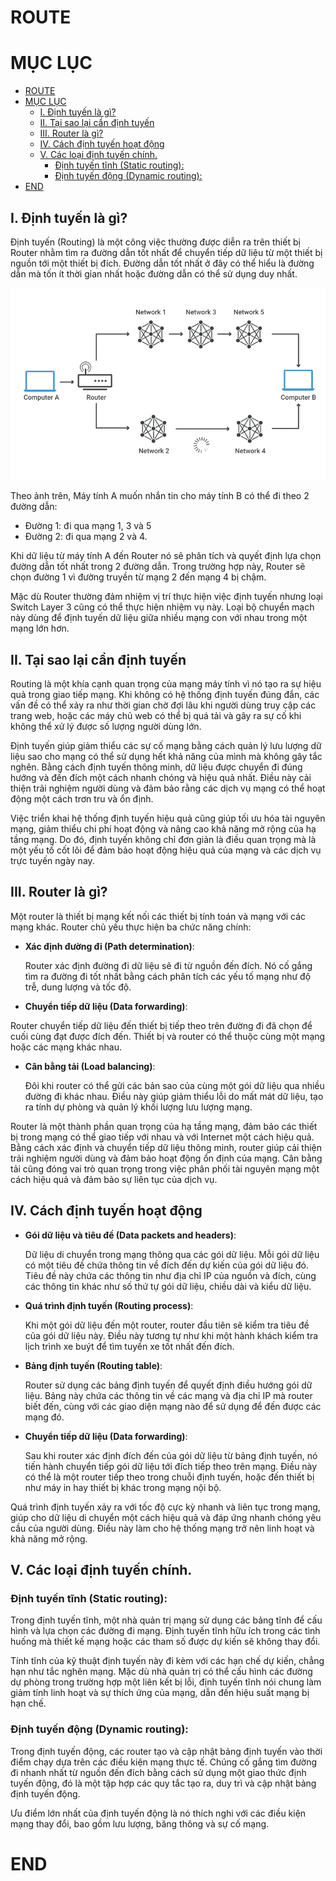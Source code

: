 # ROUTE


# MỤC LỤC
- [ROUTE](#route)
- [MỤC LỤC](#mục-lục)
  - [I. Định tuyến là gì?](#i-định-tuyến-là-gì)
  - [II. Tại sao lại cần định tuyến](#ii-tại-sao-lại-cần-định-tuyến)
  - [III. Router là gì?](#iii-router-là-gì)
  - [IV. Cách định tuyến hoạt động](#iv-cách-định-tuyến-hoạt-động)
  - [V. Các loại định tuyến chính.](#v-các-loại-định-tuyến-chính)
    - [Định tuyến tĩnh (Static routing):](#định-tuyến-tĩnh-static-routing)
    - [Định tuyến động (Dynamic routing):](#định-tuyến-động-dynamic-routing)
- [END](#end)

## I. Định tuyến là gì?

Định tuyến (Routing) là một công việc thường được diễn ra trên thiết bị Router nhằm tìm ra đường dẫn tốt nhất để chuyển tiếp dữ liệu từ một thiết bị nguồn tới một thiết bị đích. Đường dẫn tốt nhất ở đây có thể hiểu là đường dẫn mà tốn ít thời gian nhất hoặc đường dẫn có thể sử dụng duy nhất.

![](/img/route.png)


Theo ảnh trên, Máy tính A muốn nhắn tin cho máy tính B có thể đi theo 2 đường dẫn:

* Đường 1: đi qua mạng 1, 3 và 5
* Đường 2: đi qua mạng 2 và 4.

Khi dữ liệu từ máy tính A đến Router nó sẽ phân tích và quyết định lựa chọn đường dẫn tốt nhất trong 2 đường dẫn. Trong trường hợp này, Router sẽ chọn đường 1 vì đường truyền từ mạng 2 đến mạng 4 bị chậm.

Mặc dù Router thường đảm nhiệm vị trí thực hiện việc định tuyến nhưng loại Switch Layer 3 cũng có thể thực hiện nhiệm vụ này. Loại bộ chuyển mạch này dùng để định tuyến dữ liệu giữa nhiều mạng con với nhau trong một mạng lớn hơn.

## II. Tại sao lại cần định tuyến

Routing là một khía cạnh quan trọng của mạng máy tính vì nó tạo ra sự hiệu quả trong giao tiếp mạng. Khi không có hệ thống định tuyến đúng đắn, các vấn đề có thể xảy ra như thời gian chờ đợi lâu khi người dùng truy cập các trang web, hoặc các máy chủ web có thể bị quá tải và gây ra sự cố khi không thể xử lý được số lượng người dùng lớn.

Định tuyến giúp giảm thiểu các sự cố mạng bằng cách quản lý lưu lượng dữ liệu sao cho mạng có thể sử dụng hết khả năng của mình mà không gây tắc nghẽn. Bằng cách định tuyến thông minh, dữ liệu được chuyển đi đúng hướng và đến đích một cách nhanh chóng và hiệu quả nhất. Điều này cải thiện trải nghiệm người dùng và đảm bảo rằng các dịch vụ mạng có thể hoạt động một cách trơn tru và ổn định.

Việc triển khai hệ thống định tuyến hiệu quả cũng giúp tối ưu hóa tài nguyên mạng, giảm thiểu chi phí hoạt động và nâng cao khả năng mở rộng của hạ tầng mạng. Do đó, định tuyến không chỉ đơn giản là điều quan trọng mà là một yếu tố cốt lõi để đảm bảo hoạt động hiệu quả của mạng và các dịch vụ trực tuyến ngày nay.

## III. Router là gì?

Một router là thiết bị mạng kết nối các thiết bị tính toán và mạng với các mạng khác. Router chủ yếu thực hiện ba chức năng chính:

* **Xác định đường đi (Path determination)**:

    Router xác định đường đi dữ liệu sẽ đi từ nguồn đến đích. Nó cố gắng tìm ra đường đi tốt nhất bằng cách phân tích các yếu tố mạng như độ trễ, dung lượng và tốc độ.

* **Chuyển tiếp dữ liệu (Data forwarding)**:

Router chuyển tiếp dữ liệu đến thiết bị tiếp theo trên đường đi đã chọn để cuối cùng đạt được đích đến. Thiết bị và router có thể thuộc cùng một mạng hoặc các mạng khác nhau.

* **Cân bằng tải (Load balancing)**:

    Đôi khi router có thể gửi các bản sao của cùng một gói dữ liệu qua nhiều đường đi khác nhau. Điều này giúp giảm thiểu lỗi do mất mát dữ liệu, tạo ra tính dự phòng và quản lý khối lượng lưu lượng mạng.


Router là một thành phần quan trọng của hạ tầng mạng, đảm bảo các thiết bị trong mạng có thể giao tiếp với nhau và với Internet một cách hiệu quả. Bằng cách xác định và chuyển tiếp dữ liệu thông minh, router giúp cải thiện trải nghiệm người dùng và đảm bảo hoạt động ổn định của mạng. Cân bằng tải cũng đóng vai trò quan trọng trong việc phân phối tài nguyên mạng một cách hiệu quả và đảm bảo sự liên tục của dịch vụ.

## IV. Cách định tuyến hoạt động

* **Gói dữ liệu và tiêu đề (Data packets and headers)**:

    Dữ liệu di chuyển trong mạng thông qua các gói dữ liệu. Mỗi gói dữ liệu có một tiêu đề chứa thông tin về đích đến dự kiến của gói dữ liệu đó. Tiêu đề này chứa các thông tin như địa chỉ IP của nguồn và đích, cùng các thông tin khác như số thứ tự gói dữ liệu, chiều dài và kiểu dữ liệu.

* **Quá trình định tuyến (Routing process)**:

    Khi một gói dữ liệu đến một router, router đầu tiên sẽ kiểm tra tiêu đề của gói dữ liệu này. Điều này tương tự như khi một hành khách kiểm tra lịch trình xe buýt để tìm tuyến xe tốt nhất đến đích.

* **Bảng định tuyến (Routing table)**:

    Router sử dụng các bảng định tuyến để quyết định điều hướng gói dữ liệu. Bảng này chứa các thông tin về các mạng và địa chỉ IP mà router biết đến, cùng với các giao diện mạng nào để sử dụng để đến được các mạng đó.

* **Chuyển tiếp dữ liệu (Data forwarding)**:

    Sau khi router xác định đích đến của gói dữ liệu từ bảng định tuyến, nó tiến hành chuyển tiếp gói dữ liệu tới đích tiếp theo trên mạng. Điều này có thể là một router tiếp theo trong chuỗi định tuyến, hoặc đến thiết bị như máy in hay thiết bị khác trong mạng nội bộ.

Quá trình định tuyến xảy ra với tốc độ cực kỳ nhanh và liên tục trong mạng, giúp cho dữ liệu di chuyển một cách hiệu quả và đáp ứng nhanh chóng yêu cầu của người dùng. Điều này làm cho hệ thống mạng trở nên linh hoạt và khả năng mở rộng.

## V. Các loại định tuyến chính.

### Định tuyến tĩnh (Static routing):

Trong định tuyến tĩnh, một nhà quản trị mạng sử dụng các bảng tĩnh để cấu hình và lựa chọn các đường đi mạng. Định tuyến tĩnh hữu ích trong các tình huống mà thiết kế mạng hoặc các tham số được dự kiến sẽ không thay đổi.

Tính tĩnh của kỹ thuật định tuyến này đi kèm với các hạn chế dự kiến, chẳng hạn như tắc nghẽn mạng. Mặc dù nhà quản trị có thể cấu hình các đường dự phòng trong trường hợp một liên kết bị lỗi, định tuyến tĩnh nói chung làm giảm tính linh hoạt và sự thích ứng của mạng, dẫn đến hiệu suất mạng bị hạn chế.

### Định tuyến động (Dynamic routing):

Trong định tuyến động, các router tạo và cập nhật bảng định tuyến vào thời điểm chạy dựa trên các điều kiện mạng thực tế. Chúng cố gắng tìm đường đi nhanh nhất từ nguồn đến đích bằng cách sử dụng một giao thức định tuyến động, đó là một tập hợp các quy tắc tạo ra, duy trì và cập nhật bảng định tuyến động.

Ưu điểm lớn nhất của định tuyến động là nó thích nghi với các điều kiện mạng thay đổi, bao gồm lưu lượng, băng thông và sự cố mạng.

# END